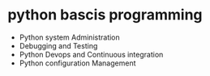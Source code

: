 # python bascis programming
  * Python system Administration
  * Debugging and Testing
  * Python Devops and Continuous integration
  * Python configuration Management